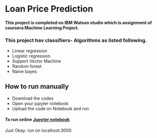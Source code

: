 # Loan Price Prediction
#### This project is completed on IBM Watson studio which is assignment of coursera Machine Learning Project.

### This project hav classifiers- Algorithms as listed following.
- Linear regression
- Logistic regression
- Support Vector Machine
- Random forest
- Naive bayes
## How to run manually
- Download the codes
- Open your jupyter notebook
- Upload the code on Notebook and run
#### To run online [Jupyter notebook](https://cocalc.com/doc/jupyter-notebook.html)
Just Okay.
run on localhost:3000
